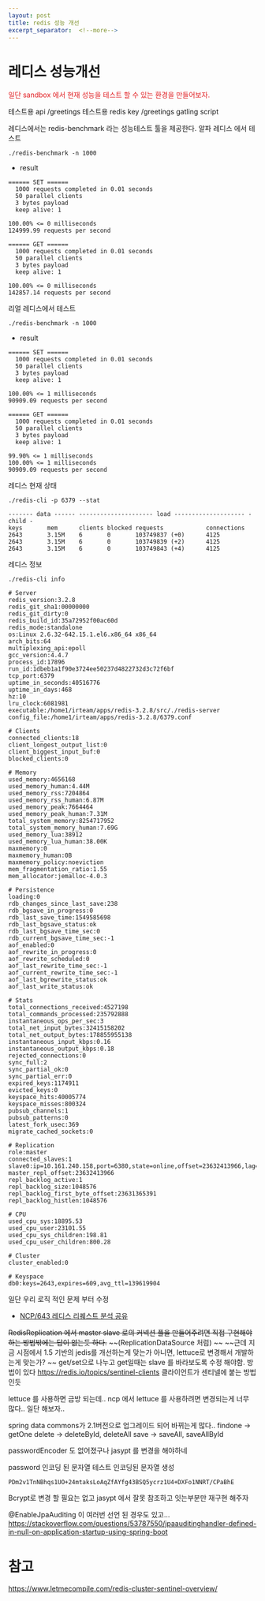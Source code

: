 ```yaml
---
layout: post
title: redis 성능 개선
excerpt_separator:  <!--more-->
---
```

# 레디스 성능개선 
<span style="color:#e11d21">일단 sandbox 에서 현재 성능을 테스트 할 수 있는 환경을 만들어보자. 

테스트용 api 
    /greetings
테스트용 redis key
    /greetings
gatling script 
</span>


레디스에서는 redis-benchmark 라는 성능테스트 툴을 제공한다.
알파 레디스 에서 테스트 
```
./redis-benchmark -n 1000
```

- result 
```
====== SET ======
  1000 requests completed in 0.01 seconds
  50 parallel clients
  3 bytes payload
  keep alive: 1

100.00% <= 0 milliseconds
124999.99 requests per second

====== GET ======
  1000 requests completed in 0.01 seconds
  50 parallel clients
  3 bytes payload
  keep alive: 1

100.00% <= 0 milliseconds
142857.14 requests per second
```

리얼 레디스에서 테스트 

```
./redis-benchmark -n 1000
```

- result 
```
====== SET ======
  1000 requests completed in 0.01 seconds
  50 parallel clients
  3 bytes payload
  keep alive: 1

100.00% <= 1 milliseconds
90909.09 requests per second

====== GET ======
  1000 requests completed in 0.01 seconds
  50 parallel clients
  3 bytes payload
  keep alive: 1

99.90% <= 1 milliseconds
100.00% <= 1 milliseconds
90909.09 requests per second
```


레디스 현재 상태
```
./redis-cli -p 6379 --stat
```
```
------- data ------ --------------------- load -------------------- - child -
keys       mem      clients blocked requests            connections
2643       3.15M    6       0       103749837 (+0)      4125
2643       3.15M    6       0       103749839 (+2)      4125
2643       3.15M    6       0       103749843 (+4)      4125
```


레디스 정보 
```
./redis-cli info
```
```
# Server
redis_version:3.2.8
redis_git_sha1:00000000
redis_git_dirty:0
redis_build_id:35a72952f00ac60d
redis_mode:standalone
os:Linux 2.6.32-642.15.1.el6.x86_64 x86_64
arch_bits:64
multiplexing_api:epoll
gcc_version:4.4.7
process_id:17896
run_id:1dbeb1a1f90e3724ee50237d4822732d3c72f6bf
tcp_port:6379
uptime_in_seconds:40516776
uptime_in_days:468
hz:10
lru_clock:6081981
executable:/home1/irteam/apps/redis-3.2.8/src/./redis-server
config_file:/home1/irteam/apps/redis-3.2.8/6379.conf

# Clients
connected_clients:18
client_longest_output_list:0
client_biggest_input_buf:0
blocked_clients:0

# Memory
used_memory:4656168
used_memory_human:4.44M
used_memory_rss:7204864
used_memory_rss_human:6.87M
used_memory_peak:7664464
used_memory_peak_human:7.31M
total_system_memory:8254717952
total_system_memory_human:7.69G
used_memory_lua:38912
used_memory_lua_human:38.00K
maxmemory:0
maxmemory_human:0B
maxmemory_policy:noeviction
mem_fragmentation_ratio:1.55
mem_allocator:jemalloc-4.0.3

# Persistence
loading:0
rdb_changes_since_last_save:238
rdb_bgsave_in_progress:0
rdb_last_save_time:1549585698
rdb_last_bgsave_status:ok
rdb_last_bgsave_time_sec:0
rdb_current_bgsave_time_sec:-1
aof_enabled:0
aof_rewrite_in_progress:0
aof_rewrite_scheduled:0
aof_last_rewrite_time_sec:-1
aof_current_rewrite_time_sec:-1
aof_last_bgrewrite_status:ok
aof_last_write_status:ok

# Stats
total_connections_received:4527198
total_commands_processed:235792888
instantaneous_ops_per_sec:3
total_net_input_bytes:32415158202
total_net_output_bytes:178855955138
instantaneous_input_kbps:0.16
instantaneous_output_kbps:0.18
rejected_connections:0
sync_full:2
sync_partial_ok:0
sync_partial_err:0
expired_keys:1174911
evicted_keys:0
keyspace_hits:40005774
keyspace_misses:800324
pubsub_channels:1
pubsub_patterns:0
latest_fork_usec:369
migrate_cached_sockets:0

# Replication
role:master
connected_slaves:1
slave0:ip=10.161.240.158,port=6380,state=online,offset=23632413966,lag=0
master_repl_offset:23632413966
repl_backlog_active:1
repl_backlog_size:1048576
repl_backlog_first_byte_offset:23631365391
repl_backlog_histlen:1048576

# CPU
used_cpu_sys:18895.53
used_cpu_user:23101.55
used_cpu_sys_children:198.81
used_cpu_user_children:800.28

# Cluster
cluster_enabled:0

# Keyspace
db0:keys=2643,expires=609,avg_ttl=139619904

```


일단 우리 로직 적인 문제 부터 수정
- [NCP/643 레디스 리퀘스트 분석 공유](dooray://1387695619080878080/tasks/2410062148386844646 "working")



~~RedisReplication 에서  master slave 로의 커넥션 풀을 만들어주려면 직접 구현해야하는 방법밖에는 답이 없는듯 하다.~~
~~(ReplicationDataSource 처럼) ~~
~~근데 지금 시점에서 1.5 기반의 jedis를 개선하는게 맞는가 아니면, lettuce로 변경해서 개발하는게 맞는가? ~~
get/set으로 나누고 get일때는 slave 를 바라보도록 수정 해야함.
방법이 있다 
https://redis.io/topics/sentinel-clients
클라이언트가 센티넬에 붙는 방법인듯

lettuce 를 사용하면 금방 되는데.. 
ncp 에서 lettuce 를 사용하려면 변경되는게 너무 많다..
 일단 해보자..
 
 
 spring data commons가 2.1버전으로 업그레이드 되어 바뀌는게 많다..
 findone -> getOne
 delete -> deleteById, deleteAll
save -> saveAll, saveAllById 

passwordEncoder 도 없어졌구나
jasypt 를 변경을 해야하네

password 인코딩 된 문자열 테스트
인코딩된 문자열 생성
```
PDm2v1TnNBhqs1UO+24mtaksLoAqZfAYfg43BSQ5ycrz1U4+DXFo1NNRT/CPaBhE
```
Bcrypt로 변경 할 필요는 없고 
jasypt 에서 잘못 참조하고 잇는부분만 재구현 해주자


@EnableJpaAuditing 이 여러번 선언 된 경우도 있고... 
https://stackoverflow.com/questions/53787550/jpaauditinghandler-defined-in-null-on-application-startup-using-spring-boot

# 참고 
https://www.letmecompile.com/redis-cluster-sentinel-overview/





